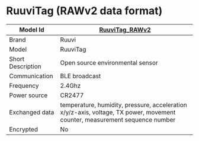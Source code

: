 # RuuviTag (RAWv2 data format)

|Model Id|[RuuviTag_RAWv2](https://github.com/theengs/decoder/blob/development/src/devices/RuuviTag_RAWv2_json.h)|
|-|-|
|Brand|Ruuvi|
|Model|RuuviTag|
|Short Description| Open source environmental sensor|
|Communication|BLE broadcast|
|Frequency|2.4Ghz|
|Power source|CR2477|
|Exchanged data|temperature, humidity, pressure, acceleration x/y/z-axis, voltage, TX power, movement counter, measurement sequence number|
|Encrypted|No|
